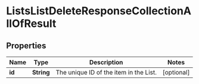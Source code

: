 

# ListsListDeleteResponseCollectionAllOfResult


## Properties

| Name | Type | Description | Notes |
|------------ | ------------- | ------------- | -------------|
|**id** | **String** | The unique ID of the item in the List. |  [optional] |



